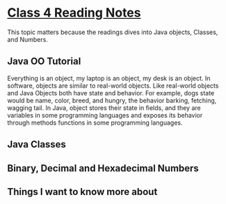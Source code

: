 # [Class 4 Reading Notes](https://github.com/snur206/reading-notes/blob/main/401/class4notes.md)

This topic matters because the readings dives into Java objects, Classes, and Numbers.

## Java OO Tutorial 

Everything is an object, my laptop is an object, my desk is an object. In software, objects are similar to real-world objects. Like real-world objects and Java Objects both have state and behavior. For example, dogs state would be name, color, breed, and hungry, the behavior barking, fetching, wagging tail. In Java, object stores their state in fields, and they are variables in some programming languages and exposes its behavior through methods functions in some programming languages. 



## Java Classes



## Binary, Decimal and Hexadecimal Numbers



## Things I want to know more about

